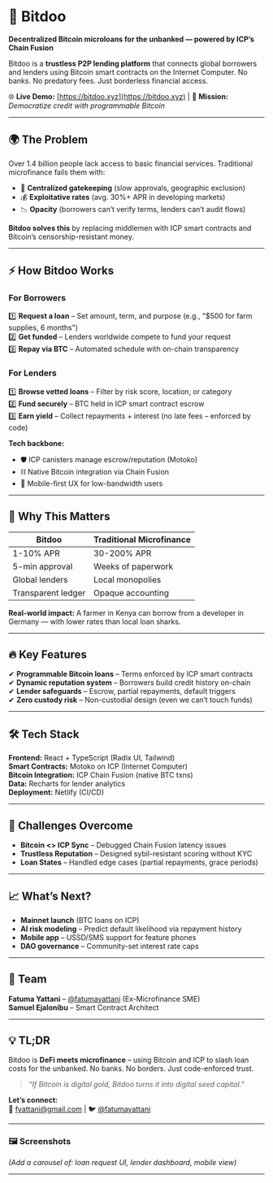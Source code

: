 # 💸 Bitdoo  
**Decentralized Bitcoin microloans for the unbanked — powered by ICP’s Chain Fusion**  

Bitdoo is a **trustless P2P lending platform** that connects global borrowers and lenders using Bitcoin smart contracts on the Internet Computer. No banks. No predatory fees. Just borderless financial access.  

🌐 **Live Demo:** [https://bitdoo.xyz](https://bitdoo.xyz) | 📌 **Mission:** *Democratize credit with programmable Bitcoin*  

---

## 🌍 The Problem  
Over 1.4 billion people lack access to basic financial services. Traditional microfinance fails them with:  
- 🏦 **Centralized gatekeeping** (slow approvals, geographic exclusion)  
- 💰 **Exploitative rates** (avg. 30%+ APR in developing markets)  
- 📉 **Opacity** (borrowers can’t verify terms, lenders can’t audit flows)  

**Bitdoo solves this** by replacing middlemen with ICP smart contracts and Bitcoin’s censorship-resistant money.  

---

## ⚡ How Bitdoo Works  
### For Borrowers  
1️⃣ **Request a loan** – Set amount, term, and purpose (e.g., "$500 for farm supplies, 6 months")  
2️⃣ **Get funded** – Lenders worldwide compete to fund your request  
3️⃣ **Repay via BTC** – Automated schedule with on-chain transparency  

### For Lenders  
1️⃣ **Browse vetted loans** – Filter by risk score, location, or category  
2️⃣ **Fund securely** – BTC held in ICP smart contract escrow  
3️⃣ **Earn yield** – Collect repayments + interest (no late fees – enforced by code)  

**Tech backbone:**  
- 🛡️ ICP canisters manage escrow/reputation (Motoko)  
- ⛓️ Native Bitcoin integration via Chain Fusion  
- 📱 Mobile-first UX for low-bandwidth users  

---

## 🚀 Why This Matters  
| Bitdoo | Traditional Microfinance |  
|--------|--------------------------|  
| 1-10% APR | 30-200% APR |  
| 5-min approval | Weeks of paperwork |  
| Global lenders | Local monopolies |  
| Transparent ledger | Opaque accounting |  

**Real-world impact:** A farmer in Kenya can borrow from a developer in Germany — with lower rates than local loan sharks.  

---

## 🔥 Key Features  
✔ **Programmable Bitcoin loans** – Terms enforced by ICP smart contracts  
✔ **Dynamic reputation system** – Borrowers build credit history on-chain  
✔ **Lender safeguards** – Escrow, partial repayments, default triggers  
✔ **Zero custody risk** – Non-custodial design (even we can’t touch funds)  

---

## 🛠️ Tech Stack  
**Frontend:** React + TypeScript (Radix UI, Tailwind)  
**Smart Contracts:** Motoko on ICP (Internet Computer)  
**Bitcoin Integration:** ICP Chain Fusion (native BTC txns)  
**Data:** Recharts for lender analytics  
**Deployment:** Netlify (CI/CD)  

---

## 🧗 Challenges Overcome  
- **Bitcoin <> ICP Sync** – Debugged Chain Fusion latency issues  
- **Trustless Reputation** – Designed sybil-resistant scoring without KYC  
- **Loan States** – Handled edge cases (partial repayments, grace periods)  

---

## 📈 What’s Next?  
- **Mainnet launch** (BTC loans on ICP)  
- **AI risk modeling** – Predict default likelihood via repayment history  
- **Mobile app** – USSD/SMS support for feature phones  
- **DAO governance** – Community-set interest rate caps  

---

## 👥 Team  
**Fatuma Yattani** – [@fatumayattani](https://twitter.com/fatumayattani) (Ex-Microfinance SME)  
**Samuel Ejalonibu** – Smart Contract Architect  

---

## 💡 TL;DR  
Bitdoo is **DeFi meets microfinance** – using Bitcoin and ICP to slash loan costs for the unbanked. No banks. No borders. Just code-enforced trust.  

> *“If Bitcoin is digital gold, Bitdoo turns it into digital seed capital.”*  

**Let’s connect:**  
📧 fyattani@gmail.com | 🐦 [@fatumayattani](https://twitter.com/fatumayattani)  

--- 

### 🖼️ Screenshots  
*(Add a carousel of: loan request UI, lender dashboard, mobile view)*  

---

